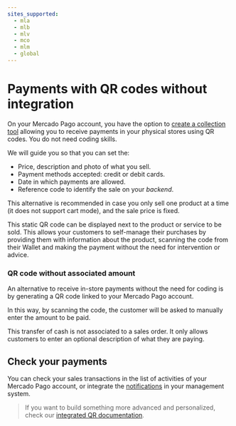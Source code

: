 ```yaml
---
sites_supported:
  - mla
  - mlb
  - mlv
  - mco
  - mlm
  - global
---
```



# Payments with QR codes without integration

On your Mercado Pago account, you have the option to [create a collection tool](https://www.mercadopago.com.ar/tools/create) allowing you to receive payments in your physical stores using QR codes.
You do not need coding skills.

We will guide you so that you can set the:

* Price, description and photo of what you sell.
* Payment methods accepted: credit or debit cards.
* Date in which payments are allowed.
* Reference code to identify the sale on your *backend*.

This alternative is recommended in case you only sell one product at a time (it does not support cart mode), and the sale price is fixed.

This static QR code can be displayed next to the product or service to be sold. This allows your customers to self-manage their purchases by providing them with information about the product, scanning the code from their Wallet and making the payment without the need for intervention or advice.

### QR code without associated amount

An alternative to receive in-store payments without the need for coding is by generating a QR code linked to your Mercado Pago account.

In this way, by scanning the code, the customer will be asked to manually enter the amount to be paid.

This transfer of cash is not associated to a sales order. It only allows customers to enter an optional description of what they are paying.

## Check your payments

You can check your sales transactions in the list of activities of your Mercado Pago account, or integrate the [notifications](https://www.mercadopago.com.ar/developers/en/guides/notifications/webhooks) in your management system.

> If you want to build something more advanced and personalized, check our [integrated QR documentation](https://www.mercadopago.com.ar/developers/en/guides/instore-payments/qr-payments/qr-attended-partA).
